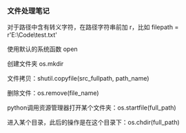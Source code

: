 ### 文件处理笔记



对于路径中含有转义字符，在路径字符串前加 r，比如 filepath = r'E:\Code\test.txt'

使用默认的系统函数 open



创建文件夹 os.mkdir



文件拷贝：shutil.copyfile(src_fullpath, path_name)

删除文件：os.remove(file_name)

python调用资源管理器打开某个文件夹：os.startfile(full_path)

进入某个目录，此后的操作是在这个目录下：os.chdir(full_path)